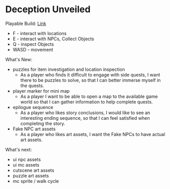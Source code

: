 # Deception Unveiled
 
Playable Build: [Link](https://dahmanp.github.io/Deception-Unveiled/)
- F - interact with  locations
- E - interact with NPCs, Collect Objects
- Q - inspect Objects
- WASD - movement

What's New:
- puzzles for item investigation and location inspection
	- As a player who finds it difficult to engage with side quests,
	  I want there to be puzzles to solve, so that I can better immerse
	  myself in the quests.
- player marker for mini map
	- As a player I want to be able to open a map to the available game
          world so that I can gather information to help complete quests.
- epilogue sequence
	- As a player who likes story conclusions, I would like to see an
	  interesting ending sequence, so that I can feel satisfied when
	  completing the story.
- Fake NPC art assets
	- As a player who likes art assets, I want the Fake NPCs to have
	  actual art assets.

What's next:
- ui npc assets
- ui mc assets
- cutscene art assets
- puzzle art assets
- mc sprite / walk cycle
